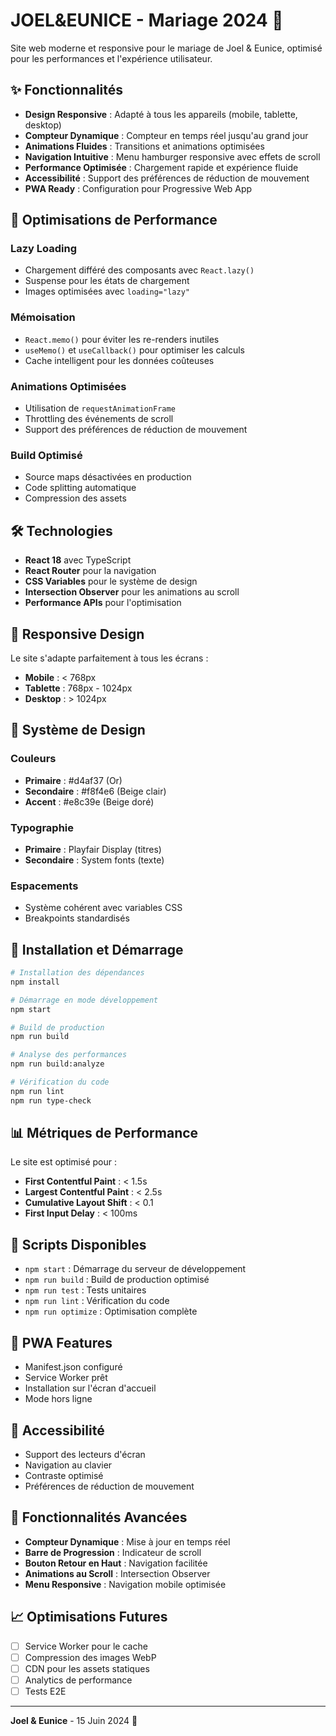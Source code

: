 # JOEL&EUNICE - Mariage 2024 🎉

Site web moderne et responsive pour le mariage de Joel & Eunice, optimisé pour les performances et l'expérience utilisateur.

## ✨ Fonctionnalités

- **Design Responsive** : Adapté à tous les appareils (mobile, tablette, desktop)
- **Compteur Dynamique** : Compteur en temps réel jusqu'au grand jour
- **Animations Fluides** : Transitions et animations optimisées
- **Navigation Intuitive** : Menu hamburger responsive avec effets de scroll
- **Performance Optimisée** : Chargement rapide et expérience fluide
- **Accessibilité** : Support des préférences de réduction de mouvement
- **PWA Ready** : Configuration pour Progressive Web App

## 🚀 Optimisations de Performance

### Lazy Loading
- Chargement différé des composants avec `React.lazy()`
- Suspense pour les états de chargement
- Images optimisées avec `loading="lazy"`

### Mémoisation
- `React.memo()` pour éviter les re-renders inutiles
- `useMemo()` et `useCallback()` pour optimiser les calculs
- Cache intelligent pour les données coûteuses

### Animations Optimisées
- Utilisation de `requestAnimationFrame`
- Throttling des événements de scroll
- Support des préférences de réduction de mouvement

### Build Optimisé
- Source maps désactivées en production
- Code splitting automatique
- Compression des assets

## 🛠️ Technologies

- **React 18** avec TypeScript
- **React Router** pour la navigation
- **CSS Variables** pour le système de design
- **Intersection Observer** pour les animations au scroll
- **Performance APIs** pour l'optimisation

## 📱 Responsive Design

Le site s'adapte parfaitement à tous les écrans :

- **Mobile** : < 768px
- **Tablette** : 768px - 1024px  
- **Desktop** : > 1024px

## 🎨 Système de Design

### Couleurs
- **Primaire** : #d4af37 (Or)
- **Secondaire** : #f8f4e6 (Beige clair)
- **Accent** : #e8c39e (Beige doré)

### Typographie
- **Primaire** : Playfair Display (titres)
- **Secondaire** : System fonts (texte)

### Espacements
- Système cohérent avec variables CSS
- Breakpoints standardisés

## 🚀 Installation et Démarrage

```bash
# Installation des dépendances
npm install

# Démarrage en mode développement
npm start

# Build de production
npm run build

# Analyse des performances
npm run build:analyze

# Vérification du code
npm run lint
npm run type-check
```

## 📊 Métriques de Performance

Le site est optimisé pour :

- **First Contentful Paint** : < 1.5s
- **Largest Contentful Paint** : < 2.5s
- **Cumulative Layout Shift** : < 0.1
- **First Input Delay** : < 100ms

## 🔧 Scripts Disponibles

- `npm start` : Démarrage du serveur de développement
- `npm run build` : Build de production optimisé
- `npm run test` : Tests unitaires
- `npm run lint` : Vérification du code
- `npm run optimize` : Optimisation complète

## 📱 PWA Features

- Manifest.json configuré
- Service Worker prêt
- Installation sur l'écran d'accueil
- Mode hors ligne

## 🎯 Accessibilité

- Support des lecteurs d'écran
- Navigation au clavier
- Contraste optimisé
- Préférences de réduction de mouvement

## 🌟 Fonctionnalités Avancées

- **Compteur Dynamique** : Mise à jour en temps réel
- **Barre de Progression** : Indicateur de scroll
- **Bouton Retour en Haut** : Navigation facilitée
- **Animations au Scroll** : Intersection Observer
- **Menu Responsive** : Navigation mobile optimisée

## 📈 Optimisations Futures

- [ ] Service Worker pour le cache
- [ ] Compression des images WebP
- [ ] CDN pour les assets statiques
- [ ] Analytics de performance
- [ ] Tests E2E

---

**Joel & Eunice** - 15 Juin 2024 💒